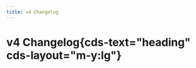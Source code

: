 ```yaml
---
title: v4 Changelog
---
```


# v4 Changelog{cds-text="heading" cds-layout="m-y:lg"}

<Release version="v4" />
